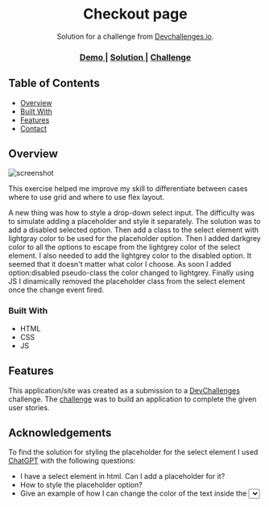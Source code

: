 <!-- Please update value in the {}  -->

<h1 align="center">Checkout page</h1>

<div align="center">
   Solution for a challenge from  <a href="http://devchallenges.io" target="_blank">Devchallenges.io</a>.
</div>

<div align="center">
  <h3>
    <a href="https://kirilkaloyanov.github.io/DevChallenges/responsive/06checkout-page/index.html">
      Demo
    </a>
    <span> | </span>
    <a href="https://github.com/KirilKaloyanov/DevChallenges/tree/main/responsive/06checkout-page">
      Solution
    </a>
    <span> | </span>
    <a href="https://devchallenges.io/challenges/0J1NxxGhOUYVqihwegfO">
      Challenge
    </a>
  </h3>
</div>

<!-- TABLE OF CONTENTS -->

## Table of Contents

- [Overview](#overview)
- [Built With](#built-with)
- [Features](#features)
- [Contact](#contact)

<!-- OVERVIEW -->

## Overview

![screenshot](https://i.ibb.co/99NGGjR/screenshot.png)

This exercise helped me improve my skill to differentiate between cases where to use grid and where to use flex layout. 

A new thing was how to style a drop-down select input. The difficulty was to simulate adding a placeholder and style it separately. The solution was to add a disabled selected option. Then add a class to the select element with lightgray color to be used for the placeholder option. Then I added darkgrey color to all the options to escape from the lightgrey color of the select element. I also needed to add the lightgrey color to the disabled option. It seemed that it doesn't matter what color I choose. As soon I added option:disabled pseudo-class the color changed to lightgrey. Finally using JS I dinamically removed the placeholder class from the select element once the change event fired.

### Built With

<!-- This section should list any major frameworks that you built your project using. Here are a few examples.-->

- HTML
- CSS
- JS

## Features

<!-- List the features of your application or follow the template. Don't share the figma file here :) -->

This application/site was created as a submission to a [DevChallenges](https://devchallenges.io/challenges) challenge. The [challenge](https://devchallenges.io/challenges/0J1NxxGhOUYVqihwegfO) was to build an application to complete the given user stories.


## Acknowledgements

<!-- This section should list any articles or add-ons/plugins that helps you to complete the project. This is optional but it will help you in the future. For exmpale -->

To find the solution for styling the placeholder for the select element I used [ChatGPT](https://chat.openai.com/) with the following questions:
- I have a select element in html. Can I add a placeholder for it?
- How to style the placeholder option?
- Give an example of how I can change the color of the text inside the <select> element when the placeholder is selected?


